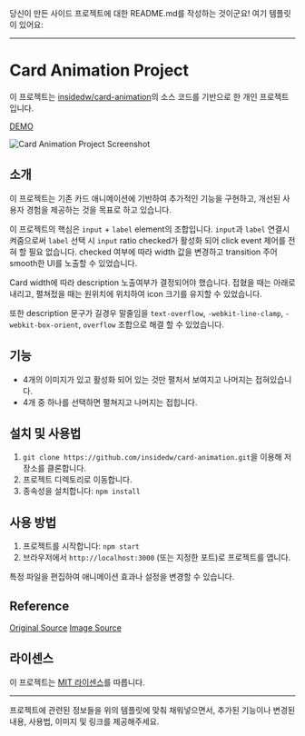 당신이 만든 사이드 프로젝트에 대한 README.md를 작성하는 것이군요! 여기 템플릿이 있어요:

---

# Card Animation Project

이 프로젝트는 [insidedw/card-animation](https://github.com/insidedw/card-animation)의 소스 코드를 기반으로 한 개인 프로젝트입니다.

[DEMO](https://insidedw.github.io/card-animation/)

![Card Animation Project Screenshot](https://ik.imagekit.io/crso3ztbifq/card-animation_VUgdHRzcw.PNG?updatedAt=1703382726214)

## 소개

이 프로젝트는 기존 카드 애니메이션에 기반하여 추가적인 기능을 구현하고, 개선된 사용자 경험을 제공하는 것을 목표로 하고 있습니다.

이 프로젝트의 핵심은 `input` + `label` element의 조합입니다.
`input`과 `label` 연결시켜줌으로써 `label` 선택 시 `input` ratio checked가 활성화 되어 click event 제어를 전혀 할 필요 없습니다.
checked 여부에 따라 width 값을 변경하고 transition 주어 smooth한 UI를 노출할 수 있었습니다.

Card width에 따라 description 노출여부가 결정되어야 했습니다.
접혔을 때는 아래로 내리고, 펼쳐젔을 때는 원위치에 위치하여 icon 크기를 유지할 수 있었습니다.

또한 description 문구가 길경우 말줄임을 `text-overflow`, `-webkit-line-clamp`, `-webkit-box-orient`, `overflow` 조합으로 해결 할 수 있었습니다.

## 기능

- 4개의 이미지가 있고 활성화 되어 있는 것만 펼처서 보여지고 나머지는 접혀있습니다.
- 4개 중 하나를 선택하면 펼쳐지고 나머지는 접힙니다.

## 설치 및 사용법

1. `git clone https://github.com/insidedw/card-animation.git`을 이용해 저장소를 클론합니다.
2. 프로젝트 디렉토리로 이동합니다.
3. 종속성을 설치합니다: `npm install`

## 사용 방법

1. 프로젝트를 시작합니다: `npm start`
2. 브라우저에서 `http://localhost:3000` (또는 지정한 포트)로 프로젝트를 엽니다.

특정 파일을 편집하여 애니메이션 효과나 설정을 변경할 수 있습니다.

## Reference
[Original Source](https://github.com/webtutorialsw/css_sliding_cards)
[Image Source](https://place.line.me/)

## 라이센스

이 프로젝트는 [MIT 라이센스](LICENSE)를 따릅니다.

---

프로젝트에 관련된 정보들을 위의 템플릿에 맞춰 채워넣으면서, 추가된 기능이나 변경된 내용, 사용법, 이미지 및 링크를 제공해주세요.
